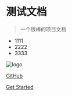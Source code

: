 # 测试文档

> 一个很棒的项目文档

* 1111
* 2222
* 3333

![logo](https://docsify.js.org/_media/icon.svg)

[GitHub](https://github.com/)

[Get Started](#quick-start)
